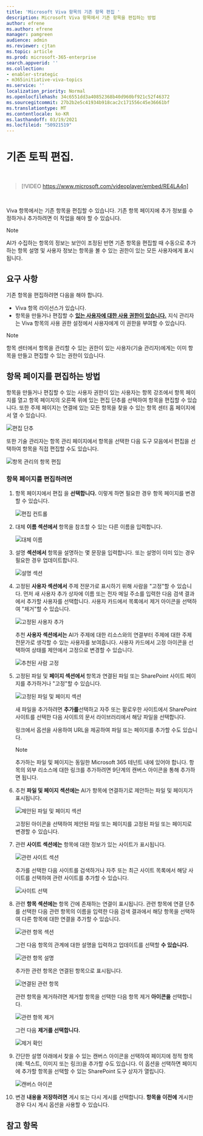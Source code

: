 ```yaml
---
title: 'Microsoft Viva 항목의 기존 항목 편집 '
description: Microsoft Viva 항목에서 기존 항목을 편집하는 방법
author: efrene
ms.author: efrene
manager: pamgreen
audience: admin
ms.reviewer: cjtan
ms.topic: article
ms.prod: microsoft-365-enterprise
search.appverid: ''
ms.collection:
- enabler-strategic
- m365initiative-viva-topics
ms.service: ''
localization_priority: Normal
ms.openlocfilehash: 34c6551dd3a40852368b40d960bf921c52f46372
ms.sourcegitcommit: 27b2b2e5c41934b918cac2c171556c45e36661bf
ms.translationtype: MT
ms.contentlocale: ko-KR
ms.lasthandoff: 03/19/2021
ms.locfileid: "50921519"
---
```

# <a name="edit-an-existing-topic"></a>기존 토픽 편집. 

</br>

> [!VIDEO https://www.microsoft.com/videoplayer/embed/RE4LA4n]  

</br>

Viva 항목에서는 기존 항목을 편집할 수 있습니다. 기존 항목 페이지에 추가 정보를 수정하거나 추가하려면 이 작업을 해야 할 수 있습니다. 

> [!Note] 
> AI가 수집하는 항목의 정보는 보안이 조정된 반면 기존 항목을 편집할 때 수동으로 추가하는 항목 설명 및 사용자 정보는 항목을 볼 수 있는 권한이 있는 모든 사용자에게 표시됩니다. [](topic-experiences-security-trimming.md) 

## <a name="requirements"></a>요구 사항

기존 항목을 편집하려면 다음을 해야 합니다.
- Viva 항목 라이선스가 있습니다.
- 항목을 만들거나 편집할 수 [**있는 사용자에 대한 사용 권한이 있습니다.**](./topic-experiences-user-permissions.md) 지식 관리자는 Viva 항목의 사용 권한 설정에서 사용자에게 이 권한을 부여할 수 있습니다. 

> [!Note] 
> 항목 센터에서 항목을 관리할 수 있는 권한이 있는 사용자(기술 관리자)에게는 이미 항목을 만들고 편집할 수 있는 권한이 있습니다.

## <a name="how-to-edit-a-topic-page"></a>항목 페이지를 편집하는 방법

항목을 만들거나  편집할 수 있는 사용자 권한이 있는 사용자는 항목 강조에서 항목 페이지를 열고 <b></b> 항목 페이지의 오른쪽 위에 있는 편집 단추를 선택하여 항목을 편집할 수 있습니다. 또한 주제 페이지는 연결에 있는 모든 항목을 찾을 수 있는 항목 센터 홈 페이지에서 열 수 있습니다.

   ![편집 단추](../media/knowledge-management/edit-button.png) </br> 

또한 기술 관리자는 항목 관리 페이지에서 항목을 선택한 다음 도구 모음에서 편집을 <b></b> 선택하여 항목을 직접 편집할 수도 있습니다.

   ![항목 관리의 항목 편집](../media/knowledge-management/manage-topics-edit.png) </br> 

### <a name="to-edit-a-topic-page"></a>항목 페이지를 편집하려면

1. 항목 페이지에서 편집 을 **선택합니다.** 이렇게 하면 필요한 경우 항목 페이지를 변경할 수 있습니다.

   ![편집 컨트롤](../media/knowledge-management/topic-page-edit.png) </br>  


2. 대체 <b>이름 섹션에서</b> 항목을 참조할 수 있는 다른 이름을 입력합니다. 

    ![대체 이름](../media/knowledge-management/alt-names.png) </br> 
3. 설명 <b>섹션에서</b> 항목을 설명하는 몇 문장을 입력합니다. 또는 설명이 이미 있는 경우 필요한 경우 업데이트합니다.

    ![설명 섹션](../media/knowledge-management/description.png)</br>

4. 고정된 <b>사용자 섹션에서</b> 주제 전문가로 표시하기 위해 사람을 "고정"할 수 있습니다. 먼저 새 사용자 추가 상자에 <b></b> 이름 또는 전자 메일 주소를 입력한 다음 검색 결과에서 추가할 사용자를 선택합니다. 사용자 카드에서 목록에서 제거 아이콘을 <b></b> 선택하여 "제거"할 수 있습니다.
 
    ![고정된 사용자 추가](../media/knowledge-management/pinned-people.png)</br>

    추천 <b>사용자 섹션에서는</b> AI가 주제에 대한 리소스와의 연결부터 주제에 대한 주제 전문가로 생각할 수 있는 사용자를 보여줍니다. 사용자 카드에서 고정 아이콘을 선택하여 상태를 제안에서 고정으로 변경할 수 있습니다.

   ![추천된 사람 고정](../media/knowledge-management/suggested-people.png)</br>

5. 고정된 파일 및 <b>페이지 섹션에서</b> 항목과 연결된 파일 또는 SharePoint 사이트 페이지를 추가하거나 "고정"할 수 있습니다.

   ![고정된 파일 및 페이지 섹션](../media/knowledge-management/pinned-files-and-pages.png)</br>
 
    새 파일을 추가하려면 <b>추가를</b>선택하고 자주 또는 팔로우한 사이트에서 SharePoint 사이트를 선택한 다음 사이트의 문서 라이브러리에서 해당 파일을 선택합니다.

    링크에서 옵션을 <b></b> 사용하여 URL을 제공하여 파일 또는 페이지를 추가할 수도 있습니다. 

   > [!Note] 
   > 추가하는 파일 및 페이지는 동일한 Microsoft 365 테넌트 내에 있어야 합니다. 항목의 외부 리소스에 대한 링크를 추가하려면 9단계의 캔버스 아이콘을 통해 추가하면 됩니다.

6. 추천 <b>파일 및 페이지 섹션에는</b> AI가 항목에 연결하기로 제안하는 파일 및 페이지가 표시됩니다.

   ![제안된 파일 및 페이지 섹션](../media/knowledge-management/suggested-files-and-pages.png)</br>

    고정된 아이콘을 선택하여 제안된 파일 또는 페이지를 고정된 파일 또는 페이지로 변경할 수 있습니다.

7.  관련 <b>사이트 섹션에는</b> 항목에 대한 정보가 있는 사이트가 표시됩니다. 

    ![관련 사이트 섹션](../media/knowledge-management/related-sites.png)</br>

    추가를 선택한 다음 사이트를 <b></b> 검색하거나 자주 또는 최근 사이트 목록에서 해당 사이트를 선택하여 관련 사이트를 추가할 수 있습니다.</br>
    
    ![사이트 선택](../media/knowledge-management/sites.png)</br>

8. 관련 <b>항목 섹션에는</b> 항목 간에 존재하는 연결이 표시됩니다. 관련 항목에 연결 단추를 선택한 다음 <b></b> 관련 항목의 이름을 입력한 다음 검색 결과에서 해당 항목을 선택하여 다른 항목에 대한 연결을 추가할 수 있습니다. 

   ![관련 항목 섹션](../media/knowledge-management/related-topic.png)</br>  

    그런 다음 항목의 관계에 대한 설명을 입력하고 업데이트를 선택할 <b>수 있습니다.</b></br>

   ![관련 항목 설명](../media/knowledge-management/related-topics-update.png)</br> 

   추가한 관련 항목은 연결된 항목으로 표시됩니다.

   ![연결된 관련 항목](../media/knowledge-management/related-topics-final.png)</br> 

   관련 항목을 제거하려면 제거할 항목을 선택한 다음 항목 제거 <b>아이콘을</b> 선택합니다.</br>
 
   ![관련 항목 제거](../media/knowledge-management/remove-related.png)</br>  

   그런 다음 <b>제거를 선택합니다.</b></br>

   ![제거 확인](../media/knowledge-management/remove-related-confirm.png)</br> 


9. 간단한 설명 아래에서 찾을 수 있는 캔버스 아이콘을 선택하여 페이지에 정적 항목(예: 텍스트, 이미지 또는 링크)을 추가할 수도 있습니다. 이 옵션을 선택하면 페이지에 추가할 항목을 선택할 수 있는 SharePoint 도구 상자가 열립니다.

   ![캔버스 아이콘](../media/knowledge-management/webpart-library.png)</br> 


10. 변경 **내용을** **저장하려면** 게시 또는 다시 게시를 선택합니다. **항목을 이전에** 게시한 경우 다시 게시 옵션을 사용할 수 있습니다.


## <a name="see-also"></a>참고 항목



